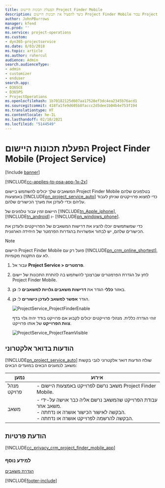 ```yaml
---
title: הפעלת תכונות היישום Project Finder Mobile‏
description: כיצד להפעיל את תכונות היישום Project Finder Mobile עבור Project Service
author: JohnPBurrows
manager: kfend
ms.prod: ''
ms.service: project-operations
ms.custom:
- dyn365-projectservice
ms.date: 8/03/2018
ms.topic: article
ms.author: ruhercul
audience: Admin
search.audienceType:
- admin
- customizer
- enduser
search.app:
- D365CE
- D365PS
- ProjectOperations
ms.openlocfilehash: 1b70182125d607aa17528ef3dc4ea2345b76acd1
ms.sourcegitcommit: 418fa1fe9d605b8faccc2d5dee1b04b4e753f194
ms.translationtype: HT
ms.contentlocale: he-IL
ms.lasthandoff: 02/10/2021
ms.locfileid: "5144549"
---
```

# <a name="enable-project-finder-mobile-app-features-project-service"></a>הפעלת תכונות היישום Project Finder Mobile‏ (Project Service)

[!include [banner](../includes/psa-now-project-operations.md)]

[!INCLUDE[cc-applies-to-psa-app-1x-2x](../includes/cc-applies-to-psa-app-1x-2x.md)]

המשאבים שלך יכולים להשתמש ביישום Project Finder Mobile בטלפונים שלהם באמצעות [!INCLUDE[pn_project_service_auto](../includes/pn-project-service-auto.md)] כדי למצוא פרוייקטים שניתן לעבוד עליהם וכדי לעדכן את מערך הכישורים שלהם.  
  
 היישום זמין עבור טלפונים של [!INCLUDE[tn_Apple_iphone](../includes/tn-apple-iphone.md)], [!INCLUDE[tn_android](../includes/tn-android.md)] ו- [!INCLUDE[pn_windows_phone](../includes/pn-windows-phone.md)].  
    
 כדי שמשתמשים יוכלו להציג את דרישות המשאבים של הפרוייקטים ולעדכן את הכישורים שלהם, יש לבחור אפשרויות בהגדרות הפרמטר של היחידה הארגונית.
  
> [!NOTE]
>  היישום Project Finder Mobile פועל רק עם [!INCLUDE[pn_crm_online_shortest](../includes/pn-crm-online-shortest.md)], לא עם התקנות מקומיות.  
  
1. עבור אל **Project Service > פרמטרים**.  
  
2. לחץ על הגדרת הפרמטרים שברצונך להשתמש בה להתרת התכונות של יישום Project Finder Mobile.  
  
3. באזור **כללי** הגדר את **‏‫דרישות משאבים גלויות למשאבים‬** ל: **כן**.  
  
4. הגדר **אפשר למשאב לעדכן כישורים** ל: **כן**.  
  
   ![ProjectService_ProjectFinderEnable](../psa/media/project-service-project-finder-enable.png "ProjectService_ProjectFinderEnable")  
  
   זוהי הגדרה כללית. מנהלי פרוייקטים יכולים לקבוע אם פרוייקט בודד יהיה גלוי בדף **צוות הפרוייקט** של אותו פרוייקט.  
  
   ![ProjectService_ProjectTeamVisible](../psa/media/project-service-project-team-visible.png "ProjectService_ProjectTeamVisible")  
  
## <a name="email-notifications"></a>הודעות בדואר אלקטרוני  
 [!INCLUDE[pn_project_service_auto](../includes/pn-project-service-auto.md)] שולח הודעות דואר אלקטרוני לגבי בקשות משאב לנמענים הבאים במועדים הבאים:  
  
|נמען|אירוע|  
|---------------|-----------|  
|מנהל פרויקט|- משאב נרשם לפרוייקט באמצעות היישום Project Finder Mobile.|  
|משאב|- עבודת הפרוייקט שהמשאב נרשם אליה כבר אוישה על-ידי משאב אחר.<br />- הבקשה לאישור הכישור אושרה או נדחתה.<br />- הבקשה להרשמה לפרוייקט אושרה או נדחתה.|  
  
## <a name="privacy-notice"></a>הודעת פרטיות  
 [!INCLUDE[cc_privacy_crm_project_finder_mobile_app](../includes/cc-privacy-crm-project-finder-mobile-app.md)]  
  
### <a name="see-also"></a>למידע נוסף  
 [הגדרת משאבים](../psa/set-up-resources.md)


[!INCLUDE[footer-include](../includes/footer-banner.md)]